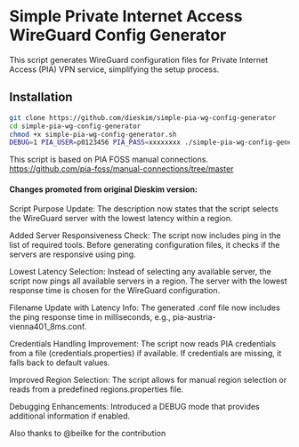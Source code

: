 # Simple Private Internet Access WireGuard Config Generator

This script generates WireGuard configuration files for Private Internet Access (PIA) VPN service, simplifying the setup process.

## Installation

```bash
git clone https://github.com/dieskim/simple-pia-wg-config-generator
cd simple-pia-wg-config-generator
chmod +x simple-pia-wg-config-generator.sh
DEBUG=1 PIA_USER=p0123456 PIA_PASS=xxxxxxxx ./simple-pia-wg-config-generator.sh
```

This script is based on PIA FOSS manual connections.
https://github.com/pia-foss/manual-connections/tree/master

#### Changes promoted from original Dieskim version: 
Script Purpose Update:
    The description now states that the script selects the WireGuard server with the lowest latency within a region.

Added Server Responsiveness Check:
    The script now includes ping in the list of required tools.
    Before generating configuration files, it checks if the servers are responsive using ping.

Lowest Latency Selection:
    Instead of selecting any available server, the script now pings all available servers in a region.
    The server with the lowest response time is chosen for the WireGuard configuration.

Filename Update with Latency Info:
    The generated .conf file now includes the ping response time in milliseconds, e.g., pia-austria-vienna401_8ms.conf.

Credentials Handling Improvement:
    The script now reads PIA credentials from a file (credentials.properties) if available.
    If credentials are missing, it falls back to default values.

Improved Region Selection:
    The script allows for manual region selection or reads from a predefined regions.properties file.

Debugging Enhancements:
    Introduced a DEBUG mode that provides additional information if enabled.


Also thanks to @beilke for the contribution 
